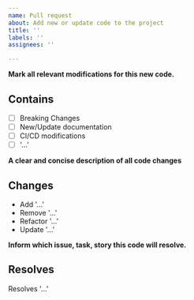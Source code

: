 ```yaml
---
name: Pull request
about: Add new or update code to the project
title: ''
labels: ''
assignees: ''

---
```

**Mark all relevant modifications for this new code.**
## Contains
- [ ] Breaking Changes
- [ ] New/Update documentation
- [ ] CI/CD modifications
- [ ] '...'

**A clear and concise description of all code changes**
## Changes
*  Add '...'
*  Remove '...'
*  Refactor '...'
*  Update '...'

**Inform which issue, task, story this code will resolve.**
## Resolves
Resolves '...'